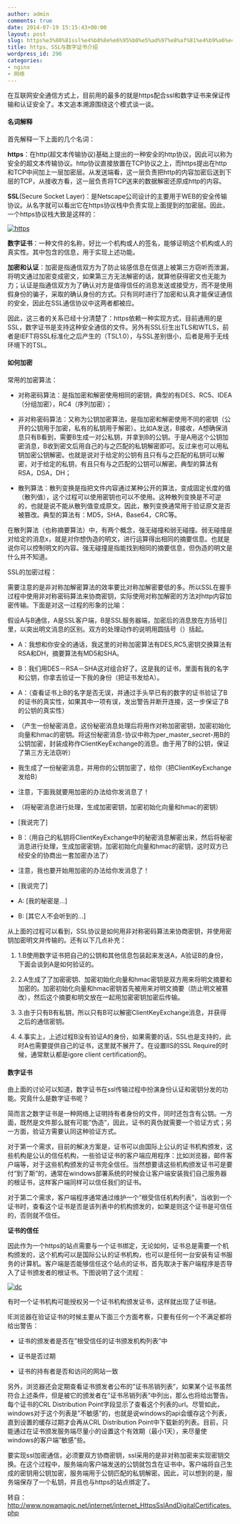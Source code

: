```yaml
---
author: admin
comments: true
date: 2014-07-19 15:15:43+00:00
layout: post
slug: https%e3%80%81ssl%e4%b8%8e%e6%95%b0%e5%ad%97%e8%af%81%e4%b9%a6%e4%bb%8b%e7%bb%8d
title: https、SSL与数字证书介绍
wordpress_id: 296
categories:
- nginx
- 网络
---
```


在互联网安全通信方式上，目前用的最多的就是https配合ssl和数字证书来保证传输和认证安全了。本文追本溯源围绕这个模式谈一谈。


#### 名词解释


首先解释一下上面的几个名词：

**https**：在http(超文本传输协议)基础上提出的一种安全的http协议，因此可以称为安全的超文本传输协议。http协议直接放置在TCP协议之上，而https提出在http和TCP中间加上一层加密层。从发送端看，这一层负责把http的内容加密后送到下层的TCP，从接收方看，这一层负责将TCP送来的数据解密还原成http的内容。

**SSL**(Secure Socket Layer)：是Netscape公司设计的主要用于WEB的安全传输协议。从名字就可以看出它在https协议栈中负责实现上面提到的加密层。因此，一个https协议栈大致是这样的：

[![https](http://officialblog-wordpress.stor.sinaapp.com/uploads/2013/12/https.png)](http://officialblog-wordpress.stor.sinaapp.com/uploads/2013/12/https.png)



**数字证书**：一种文件的名称，好比一个机构或人的签名，能够证明这个机构或人的真实性。其中包含的信息，用于实现上述功能。

**加密和认证**：加密是指通信双方为了防止铭感信息在信道上被第三方窃听而泄漏，将明文通过加密变成密文，如果第三方无法解密的话，就算他获得密文也无能为力；认证是指通信双方为了确认对方是值得信任的消息发送或接受方，而不是使用假身份的骗子，采取的确认身份的方式。只有同时进行了加密和认真才能保证通信的安全，因此在SSL通信协议中这两者都被应。

因此，这三者的关系已经十分清楚了：https依赖一种实现方式，目前通用的是SSL，数字证书是支持这种安全通信的文件。另外有SSL衍生出TLS和WTLS，前者是IEFT将SSL标准化之后产生的（TSL1.0），与SSL差别很小，后者是用于无线环境下的TSL。


#### 如何加密


常用的加密算法：



	
  * 对称密码算法：是指加密和解密使用相同的密钥，典型的有DES、RC5、IDEA（分组加密），RC4（序列加密）；

	
  * 非对称密码算法：又称为公钥加密算法，是指加密和解密使用不同的密钥（公开的公钥用于加密，私有的私钥用于解密）。比如A发送，B接收，A想确保消息只有B看到，需要B生成一对公私钥，并拿到B的公钥。于是A用这个公钥加密消息，B收到密文后用自己的与之匹配的私钥解密即可。反过来也可以用私钥加密公钥解密。也就是说对于给定的公钥有且只有与之匹配的私钥可以解密，对于给定的私钥，有且只有与之匹配的公钥可以解密。典型的算法有RSA，DSA，DH；

	
  * 散列算法：散列变换是指把文件内容通过某种公开的算法，变成固定长度的值（散列值），这个过程可以使用密钥也可以不使用。这种散列变换是不可逆的，也就是说不能从散列值变成原文。因此，散列变换通常用于验证原文是否被篡改。典型的算法有：MD5，SHA，Base64，CRC等。


在散列算法（也称摘要算法）中，有两个概念，强无碰撞和弱无碰撞。弱无碰撞是对给定的消息x，就是对你想伪造的明文，进行运算得出相同的摘要信息。也就是说你可以控制明文的内容。强无碰撞是指能找到相同的摘要信息，但伪造的明文是什么并不知道。

SSL的加密过程：

需要注意的是非对称加解密算法的效率要比对称加解密要低的多。所以SSL在握手过程中使用非对称密码算法来协商密钥，实际使用对称加解密的方法对http内容加密传输。下面是对这一过程的形象的比喻：

假设A与B通信，A是SSL客户端，B是SSL服务器端，加密后的消息放在方括号[]里，以突出明文消息的区别。双方的处理动作的说明用圆括号（）括起。

	
  * A：我想和你安全的通话，我这里的对称加密算法有DES,RC5,密钥交换算法有RSA和DH，摘要算法有MD5和SHA。

	
  * B：我们用DES－RSA－SHA这对组合好了。这是我的证书，里面有我的名字和公钥，你拿去验证一下我的身份（把证书发给A）。

	
  * A：（查看证书上B的名字是否无误，并通过手头早已有的数字的证书验证了B的证书的真实性，如果其中一项有误，发出警告并断开连接，这一步保证了B的公钥的真实性）

	
  * （产生一份秘密消息，这份秘密消息处理后将用作对称加密密钥，加密初始化向量和hmac的密钥。将这份秘密消息-协议中称为per_master_secret-用B的公钥加密，封装成称作ClientKeyExchange的消息。由于用了B的公钥，保证了第三方无法窃听）

	
  * 我生成了一份秘密消息，并用你的公钥加密了，给你（把ClientKeyExchange发给B）

	
  * 注意，下面我就要用加密的办法给你发消息了！

	
  * （将秘密消息进行处理，生成加密密钥，加密初始化向量和hmac的密钥）

	
  * [我说完了]

	
  * B：（用自己的私钥将ClientKeyExchange中的秘密消息解密出来，然后将秘密消息进行处理，生成加密密钥，加密初始化向量和hmac的密钥，这时双方已经安全的协商出一套加密办法了）

	
  * 注意，我也要开始用加密的办法给你发消息了！

	
  * [我说完了]

	
  * A: [我的秘密是...]

	
  * B: [其它人不会听到的...]


从上面的过程可以看到，SSL协议是如何用非对称密码算法来协商密钥，并使用密钥加密明文并传输的。还有以下几点补充：

	
  1. 1.B使用数字证书把自己的公钥和其他信息包装起来发送A，A验证B的身份，下面会谈到A是如何验证的。

	
  2. 2.A生成了了加密密钥、加密初始化向量和hmac密钥是双方用来将明文摘要和加密的。加密初始化向量和hmac密钥首先被用来对明文摘要（防止明文被篡改），然后这个摘要和明文放在一起用加密密钥加密后传输。

	
  3. 3.由于只有B有私钥，所以只有B可以解密ClientKeyExchange消息，并获得之后的通信密钥。

	
  4. 4.事实上，上述过程B没有验证A的身份，如果需要的话，SSL也是支持的，此时A也需要提供自己的证书，这里就不展开了。在设置IIS的SSL Require的时候，通常默认都是igore client certification的。




#### 数字证书


由上面的讨论可以知道，数字证书在ssl传输过程中扮演身份认证和密钥分发的功能。究竟什么是数字证书呢？

简而言之数字证书是一种网络上证明持有者身份的文件，同时还包含有公钥。一方面，既然是文件那么就有可能”伪造”，因此，证书的真伪就需要一个验证方式；另一方面，验证方需要认同这种验证方式。

对于第一个需求，目前的解决方案是，证书可以由国际上公认的证书机构颁发，这些机构是公认的信任机构，一些验证证书的客户端应用程序：比如浏览器，邮件客户端等，对于这些机构颁发的证书完全信任。当然想要请这些机构颁发证书可是要付”到了斯”的，通常在windows部署系统的时候会让客户端安装我们自己服务器的根证书，这样客户端同样可以信任我们的证书。

对于第二个需求，客户端程序通常通过维护一个”根受信任机构列表”，当收到一个证书时，查看这个证书是否是该列表中的机构颁发的，如果是则这个证书是可信任的，否则就不信任。

**证书的信任**

因此作为一个https的站点需要与一个证书绑定，无论如何，证书总是需要一个机构颁发的，这个机构可以是国际公认的证书机构，也可以是任何一台安装有证书服务的计算机。客户端是否能够信任这个站点的证书，首先取决于客户端程序是否导入了证书颁发者的根证书。下图说明了这个流程：

[![dc](http://officialblog-wordpress.stor.sinaapp.com/uploads/2013/12/dc.png)](http://officialblog-wordpress.stor.sinaapp.com/uploads/2013/12/dc.png)

有时一个证书机构可能授权另一个证书机构颁发证书，这样就出现了证书链。

IE浏览器在验证证书的时候主要从下面三个方面考察，只要有任何一个不满足都将给出警告：



	
  * 证书的颁发者是否在”根受信任的证书颁发机构列表”中

	
  * 证书是否过期

	
  * 证书的持有者是否和访问的网站一致


另外，浏览器还会定期查看证书颁发者公布的”证书吊销列表”，如果某个证书虽然符合上述条件，但是被它的颁发者在”证书吊销列表”中列出，那么也将给出警告。每个证书的CRL Distribution Point字段显示了查看这个列表的url。尽管如此，windows对于这个列表是”不敏感”的，也就是说windows的api会缓存这个列表，直到设置的缓存过期才会再从CRL Distribution Point中下载新的列表。目前，只能通过在证书颁发服务端尽量小的设置这个有效期（最小1天），来尽量使windows的客户端”敏感”些。

要实现ssl加密通信，必须要双方协商密钥，ssl采用的是非对称加密来实现密钥交换。在这个过程中，服务端向客户端发送的公钥就包含在证书中。客户端将自己生成的密钥用公钥加密，服务端用于公钥匹配的私钥解密。因此，可以想到的是，服务端保存了一个私钥，并且也与https的站点绑定了。



转自：http://www.nowamagic.net/internet/internet_HttpsSslAndDigitalCertificates.php
